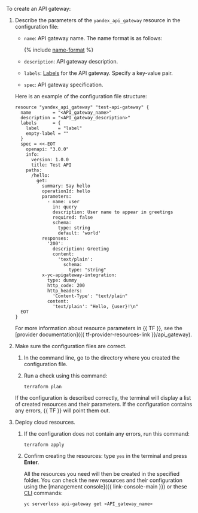 To create an API gateway:

1. Describe the parameters of the `yandex_api_gateway` resource in the configuration file:

   * `name`: API gateway name. The name format is as follows:

      {% include [name-format](../../_includes/name-format.md) %}

   * `description`: API gateway description.
   * `labels`: [Labels](../../resource-manager/concepts/labels.md) for the API gateway. Specify a key-value pair.
   * `spec`: API gateway specification.

   Here is an example of the configuration file structure:

   ```hcl
   resource "yandex_api_gateway" "test-api-gateway" {
     name        = "<API_gateway_name>"
     description = "<API_gateway_description>"
     labels      = {
       label       = "label"
       empty-label = ""
     }
     spec = <<-EOT
       openapi: "3.0.0"
       info:
         version: 1.0.0
         title: Test API
       paths:
         /hello:
           get:
             summary: Say hello
             operationId: hello
             parameters:
               - name: user
                 in: query
                 description: User name to appear in greetings
                 required: false
                 schema:
                   type: string
                   default: 'world'
             responses:
               '200':
                 description: Greeting
                 content:
                   'text/plain':
                     schema:
                       type: "string"
             x-yc-apigateway-integration:
               type: dummy
               http_code: 200
               http_headers:
                 'Content-Type': "text/plain"
               content:
                 'text/plain': "Hello, {user}!\n"
     EOT
   }
   ```

   For more information about resource parameters in {{ TF }}, see the [provider documentation]({{ tf-provider-resources-link }}/api_gateway).

1. Make sure the configuration files are correct.

   1. In the command line, go to the directory where you created the configuration file.
   1. Run a check using this command:

      ```
      terraform plan
      ```

   If the configuration is described correctly, the terminal will display a list of created resources and their parameters. If the configuration contains any errors, {{ TF }} will point them out.

1. Deploy cloud resources.

   1. If the configuration does not contain any errors, run this command:

      ```
      terraform apply
      ```

   1. Confirm creating the resources: type `yes` in the terminal and press **Enter**.

      All the resources you need will then be created in the specified folder. You can check the new resources and their configuration using the [management console]({{ link-console-main }}) or these [CLI](../../cli/quickstart.md) commands:

      ```
      yc serverless api-gateway get <API_gateway_name>
      ```
